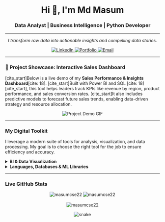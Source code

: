 <h1 align="center">Hi 👋, I'm Md Masum</h1>
<h3 align="center">Data Analyst | Business Intelligence | Python Developer</h3>

---

<p align="center">
  <em>I transform raw data into actionable insights and compelling data stories.</em>
</p>

<p align="center">
  <a href="https://linkedin.com/in/mdm22" target="_blank">
    <img src="https://img.shields.io/badge/LinkedIn-0077B5?style=for-the-badge&logo=linkedin&logoColor=white" alt="LinkedIn"/>
  </a>
  <a href="https://masum22.vercel.app" target="_blank">
    <img src="https://img.shields.io/badge/Portfolio-252525?style=for-the-badge&logo=vercel&logoColor=white" alt="Portfolio"/>
  </a>
  <a href="mailto:masum.cse2022@gmail.com">
    <img src="https://img.shields.io/badge/Email-D14836?style=for-the-badge&logo=gmail&logoColor=white" alt="Email"/>
  </a>
</p>

---

### 🚀 **Project Showcase: Interactive Sales Dashboard**

[cite_start]Below is a live demo of my **Sales Performance & Insights Dashboard**[cite: 18]. [cite_start]Built with Power BI and SQL [cite: 18][cite_start], this tool helps leaders track KPIs like revenue by region, product performance, and sales conversion rates. [cite_start]It also includes predictive models to forecast future sales trends, enabling data-driven strategy and resource allocation.

<p align="center">
  <img src="https://media.giphy.com/media/v1.Y2lkPTc5MGI3NjExNTBmM2I4MGFmNWEzZDEzZGNjY2EwYmU5ODU2YjM1NTI1YmM3YjUwOCZlcD12MV9pbnRlcm5hbF9naWZzX2dpZklkJmN0PWc/L1R1tvI9svkIWwpY2E/giphy.gif" alt="Project Demo GIF" width="800"/>
</p>

---

### **My Digital Toolkit**

I leverage a modern suite of tools for analysis, visualization, and data processing. My goal is to choose the right tool for the job to ensure efficiency and accuracy.

<details>
  <summary><strong>BI & Data Visualization</strong></summary>
  <p align="left">
    <a href="https://powerbi.microsoft.com/en-us/" target="_blank" rel="noreferrer"> <img src="https://raw.githubusercontent.com/microsoft/PowerBI-Icons/main/PNG/Power-BI_Logo-512.png" alt="powerbi" width="40" height="40"/> </a>
    <a href="https://www.tableau.com/" target="_blank" rel="noreferrer"> <img src="https://cdn.worldvectorlogo.com/logos/tableau-software.svg" alt="tableau" width="40" height="40"/> </a>
    <a href="https://datastudio.google.com/" target="_blank" rel="noreferrer"> <img src="https://www.vectorlogo.zone/logos/googledatastudio/googledatastudio-icon.svg" alt="google data studio" width="40" height="40"/> </a>
    <a href="https://www.microsoft.com/en-us/microsoft-365/excel" target="_blank" rel="noreferrer"> <img src="https://www.vectorlogo.zone/logos/microsoft_excel/microsoft_excel-icon.svg" alt="excel" width="40" height="40"/> </a>
    <a href="https://matplotlib.org/" target="_blank" rel="noreferrer"> <img src="https://www.vectorlogo.zone/logos/matplotlib/matplotlib-icon.svg" alt="matplotlib" width="40" height="40"/> </a>
    <a href="https://seaborn.pydata.org/" target="_blank" rel="noreferrer"> <img src="https://seaborn.pydata.org/_images/logo-mark-lightbg.svg" alt="seaborn" width="40" height="40"/> </a>
  </p>
</details>

<details>
  <summary><strong>Languages, Databases & ML Libraries</strong></summary>
  <p align="left">
    <a href="https://www.python.org" target="_blank" rel="noreferrer"> <img src="https://raw.githubusercontent.com/devicons/devicon/master/icons/python/python-original.svg" alt="python" width="40" height="40"/> </a>
    <a href="https://pandas.pydata.org/" target="_blank" rel="noreferrer"> <img src="https://raw.githubusercontent.com/devicons/devicon/2ae2a900d2f041da66e950e4d48052658d850630/icons/pandas/pandas-original.svg" alt="pandas" width="40" height="40"/> </a>
    <a href="https://numpy.org/" target="_blank" rel="noreferrer"> <img src="https://www.vectorlogo.zone/logos/numpy/numpy-icon.svg" alt="numpy" width="40" height="40"/> </a>
    <a href="https://scikit-learn.org/" target="_blank" rel="noreferrer"> <img src="https://upload.wikimedia.org/wikipedia/commons/0/05/Scikit_learn_logo_small.svg" alt="scikit_learn" width="40" height="40"/> </a>
    <a href="https://www.mysql.com/" target="_blank" rel="noreferrer"> <img src="https://raw.githubusercontent.com/devicons/devicon/master/icons/mysql/mysql-original-wordmark.svg" alt="mysql" width="40" height="40"/> </a>
    <a href="https://www.r-project.org/" target="_blank" rel="noreferrer"> <img src="https://www.vectorlogo.zone/logos/r-project/r-project-icon.svg" alt="r" width="40" height="40"/> </a>
    <a href="https://www.snowflake.com/en/" target="_blank" rel="noreferrer"> <img src="https://www.vectorlogo.zone/logos/snowflake/snowflake-icon.svg" alt="snowflake" width="40" height="40"/> </a>
    <a href="https://cloud.google.com/bigquery" target="_blank" rel="noreferrer"> <img src="https://www.vectorlogo.zone/logos/google_bigquery/google_bigquery-icon.svg" alt="bigquery" width="40" height="40"/> </a>
    <a href="https://www.mongodb.com/" target="_blank" rel="noreferrer"> <img src="https://raw.githubusercontent.com/devicons/devicon/master/icons/mongodb/mongodb-original-wordmark.svg" alt="mongodb" width="40" height="40"/> </a>
  </p>
</details>

---

### **Live GitHub Stats**
<p align="center">
  <img src="https://github-readme-stats.vercel.app/api?username=masumcse22&show_icons=true&locale=en&theme=tokyonight&count_private=true" alt="masumcse22" width="48%"/>
  <img src="https://github-readme-stats.vercel.app/api/top-langs?username=masumcse22&show_icons=true&locale=en&layout=compact&theme=tokyonight" alt="masumcse22" width="48%"/>
  <br/><br/>
  <img src="https://github-readme-streak-stats.herokuapp.com/?user=masumcse22&theme=tokyonight" alt="masumcse22" />
</p>

<p align="center">
  <img src="https://github.com/Masumcse22/Masumcse22/raw/output/github-contribution-grid-snake.svg" alt="snake"></p>
</p>
